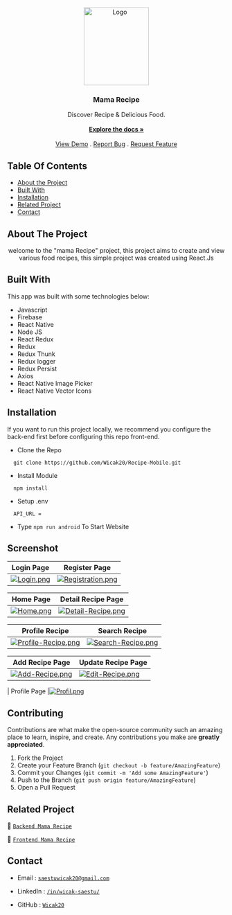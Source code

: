 <br/>
<p align="center">
  <a href="https://github.com/Wicak20/Recipe-Mobile">
    <img src="https://i.postimg.cc/Xq7rdzF9/logo.png" alt="Logo" width="150" height="180">
  </a>

  <h3 align="center">Mama Recipe</h3>

  <p align="center">
    Discover Recipe & Delicious Food.
    <br/>
    <br/>
    <a href="https://github.com/Wicak20/Recipe-Mobile"><strong>Explore the docs »</strong></a>
    <br/>
    <br/>
    <a href="https://github.com/Wicak20/Recipe-Mobile">View Demo</a>
    .
    <a href="https://github.com/Wicak20/Recipe-Mobile/issues">Report Bug</a>
    .
    <a href="https://github.com/Wicak20/Recipe-Mobile/issues">Request Feature</a>
  </p>
</p>

## Table Of Contents

- [About the Project](#about-the-project)
- [Built With](#built-with)
- [Installation](#installation)
- [Related Project](#related-project)
- [Contact](#contact)

## About The Project

<p align="center">
 welcome to the "mama Recipe" project, this project aims to create and view various food recipes, this simple project was created using React.Js
</p>

## Built With

This app was built with some technologies below:

- Javascript
- Firebase
- React Native
- Node JS
- React Redux
- Redux
- Redux Thunk
- Redux logger
- Redux Persist
- Axios
- React Native Image Picker
- React Native Vector Icons

## Installation

If you want to run this project locally, we recommend you configure the back-end first before configuring this repo front-end.

- Clone the Repo

```
  git clone https://github.com/Wicak20/Recipe-Mobile.git
```

- Install Module

```
  npm install
```

- Setup .env

```
  API_URL =
```

- Type `npm run android` To Start Website

## Screenshot

| Login Page                                                                           | Register Page                                                                              |
| ------------------------------------------------------------------------------------ | ------------------------------------------------------------------------------------------ |
| [![Login.png](https://i.postimg.cc/526yzdY5/Login.png)](https://postimg.cc/pmMPNSBy) | [![Registration.png](https://i.postimg.cc/zBj8M0HX/Registration.png)](https://postimg.cc/PpPgvbMB) |

| Home Page                                                                                     | Detail Recipe Page                                                                                  |
| ------------------------------------------------------------------------------------------------ | -------------------------------------------------------------------------------------------------- |
|[![Home.png](https://i.postimg.cc/mZY8vKrS/Home.png)](https://postimg.cc/8sCRWKMF) | [![Detail-Recipe.png](https://i.postimg.cc/j2tmVT0G/Detail-Recipe.png)](https://postimg.cc/tZv2PLg5) |

| Profile Recipe                                                                                     | Search Recipe                                                                          |
| ------------------------------------------------------------------------------------------------------ | ---------------------------------------------------------------------------------- |
| [![Profile-Recipe.png](https://i.postimg.cc/L8GZx6j6/Profile-Recipe.png)](https://postimg.cc/FYgRRvP2) | [![Search-Recipe.png](https://i.postimg.cc/pTc9nWVH/Search-Recipe.png)](https://postimg.cc/vg98Jd6q) |

| Add Recipe Page                                                                                | Update Recipe Page                                                                                   |
| ---------------------------------------------------------------------------------------------- | ---------------------------------------------------------------------------------------------------- |
|[![Add-Recipe.png](https://i.postimg.cc/JnQbGVv3/Add-Recipe.png)](https://postimg.cc/vgc1NjQD) | [![Edit-Recipe.png](https://i.postimg.cc/bv2QQVVM/Edit-Recipe.png)](https://postimg.cc/McqMw5Sb) |

| Profile Page |[![Profil.png](https://i.postimg.cc/DZ1sJWpb/Profil.png)](https://postimg.cc/CBLd9KgF)

## Contributing

Contributions are what make the open-source community such an amazing place to learn, inspire, and create. Any contributions you make are **greatly appreciated**.

1. Fork the Project
2. Create your Feature Branch (`git checkout -b feature/AmazingFeature`)
3. Commit your Changes (`git commit -m 'Add some AmazingFeature'`)
4. Push to the Branch (`git push origin feature/AmazingFeature`)
5. Open a Pull Request

## Related Project

:rocket: [`Backend Mama Recipe`](https://github.com/Wicak20/be-recipe)

:rocket: [`Frontend Mama Recipe`](https://github.com/Wicak20/Recipe-Mobile)

## Contact

- Email : [`saestuwicak20@gmail.com`](mailto:saestuwicak20@gmail.com)

- LinkedIn : [`/in/wicak-saestu/`](www.linkedin.com/in/wicak-saestu/)

- GitHub : [`Wicak20`](https://github.com/Wicak20)

